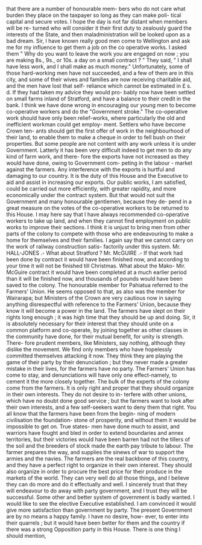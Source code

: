 that there are a number of honourable mem- bers who do not care what burden they place on the taxpayer so long as they can make poli- tical capital and secure votes. I hope the day is not far distant when members will be re- turned who will consider it their first duty to zealously guard the interests of the State, and then maladministration will be looked upon as a bad dream. Sir, I have known really good men come to Wellington and ask me for my influence to get them a job on the co operative works. I asked them " Why do you want to leave the work you are engaged on now ; you are making 8s., 9s., or 10s. a day on a small contract ? " They said, " I shall have less work, and I shall make as much money." Unfortunately, some of those hard-working men have not succeeded, and a few of them are in this city, and some of their wives and families are now receiving charitable aid, and the men have lost that self- reliance which cannot be estimated in £ s. d. If they had taken my advice they would pro- bably now have been settled on small farms inland of Stratford, and have a balance to their credit in the bank. I think we have done wrong in encouraging our young men to become co-operative workers and do the "Government stroke." The co-operative work should have only been relief-works, where particularly the old and inefficient workman could get employ- ment. Settlers who have become Crown ten- ants should get the first offer of work in the neighbourhood of their land, to enable them to make a cheque in order to fell bush on their properties. But some people are not content with any work unless it is under Government. Latterly it has been very difficult indeed to get men to do any kind of farm work, and there- fore the exports have not increased as they would have done, owing to Government com- peting in the labour - market against the farmers. Any interference with the exports is hurtful and damaging to our country. It is the duty of this House and the Executive to aid and assist in increasing our exports. Our public works, I am satisfied, could be carried out more efficiently, with greater rapidity, and more economically under the contract system. But that would not suit the Government and many honourable gentlemen, because they de- pend in a great measure on the votes of the co-operative workers to be returned to this House. I may here say that I have always recommended co-operative workers to take up land, and when they cannot find employment on public works to improve their sections. I think it is unjust to bring men from other parts of the colony to compete with those who are endeavouring to make a home for themselves and their families. I again say that we cannot carry on the work of railway construction satis- factorily under this system. Mr. HALL-JONES .- What about Stratford ? Mr. McGUIRE .- If that work had been done by contract it would have been finished now, and according to your time it will not be finished till Christmas. What about the Mako- Mir. McGuire contract it would have been completed at a much earlier period than it will be finished now, and thousands of pounds would have been saved to the colony. The honourable member for Pahiatua referred to the Farmers' Union. He seems opposed to that, as also was the member for Wairarapa; but Ministers of the Crown are very cautious now in saying anything disrespectful with reference to the Farmers' Union, because they know it will become a power in the land. The farmers have slept on their rights long enough ; it was high time that they should be up and doing. Sir, it is absolutely necessary for their interest that they should unite on a common platform and co-operate, by joining together as other classes in the community have done, for their mutual benefit, for unity is strength. There- fore prudent members, like Ministers, say nothing, although they dislike the movement. We find only members who have hopelessly committed themselves attacking it now. They think they are playing the game of their party by their denunciation ; but they never made a greater mistake in their lives, for the farmers have no party. The Farmers' Union has come to stay, and denunciations will have only one effect-namely, to cement it the more closely together. The bulk of the experts of the colony come from the farmers. It is only right and proper that they should organize in their own interests. They do not desire to in- terfere with other unions, which have no doubt done good service ; but the farmers want to look after their own interests, and a few self-seekers want to deny them that right. You all know that the farmers have been from the begin- ning of modern civilisation the foundation- stone of prosperity, and without them it would be impossible to get on. True states- men have done much to assist, and warriors have fought and bled in order to extend boundaries and annex territories, but their victories would have been barren had not the tillers of the soil and the breeders of stock made the earth pay tribute to labour. The farmer prepares the way, and supplies the sinews of war to support the armies and the navies. The farmers are the real backbone of this country, and they have a perfect right to organize in their own interest. They should also organize in order to procure the best price for their produce in the markets of the world. They can very well do all those things, and I believe they can do more and do it effectually and well. I sincerely trust that they will endeavour to do away with party government, and I trust they will be successful. Some other and better system of government is badly wanted. I would like to see the elective Executive established. I am convinced it would give more satisfaction than government by party. The present Government are by no means a happy family. I have no desire, how- ever, to enter into their quarrels ; but it would have been better for them and the country if there was a strong Opposition party in this House. There is one thing I should mention, 